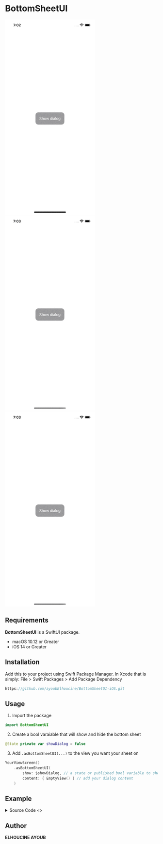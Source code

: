 # BottomSheetUI

![](demo_one.gif)    ![](demo_three.gif) 
![](demo_two.gif)


## Requirements 

**BottomSheetUI** is a SwiftUI package.

* macOS 10.12 or Greater 
* iOS 14 or Greater 


## Installation
Add this to your project using Swift Package Manager. In Xcode that is simply: File > Swift Packages > Add Package Dependency 
```swift
https://github.com/ayoubElhoucine/BottomSheetUI-iOS.git
```

## Usage
1. Import the package
```swift
import BottomSheetUI
```
2. Create a bool varaiable that will show and hide the bottom sheet
```swift
@State private var showDialog = false
```
3. Add `.asBottomSheetUI(...)` to the view you want your sheet on
```swift
YourViewScreen()
    .asBottomSheetUI(
        show: $showDialog, // a state or published bool variable to show and dissmiss the dialog
        content: { EmptyView() } // add your dialog content
    )
```

## Example
<details>
<summary>Source Code <></summary>

```swift
import SwiftUI
import BottomSheetUI

struct ContentView: View {
    
    @State private var showDialog = false
    
    var body: some View {
        ZStack(alignment: .center) {
            Button {
                showDialog.toggle()
            } label: {
                Text("Show dialog").foregroundColor(.white)
            }
            .padding(16)
            .background(.gray)
        }
        .background(Color.white)
        .asBottomSheetUI(show: $showDialog, content: BottomSheetContent)
    } 
    
    @ViewBuilder
    private func BottomSheetContent() -> some View {
        VStack(spacing: 20) {
            Spacer().frame(height: 0)
            ForEach(0 ..< 6) { index in
                HStack(spacing: 10) {
                    Image(systemName: "list.bullet.circle")
                        .resizable()
                        .frame(width: 20, height: 20)
                        .foregroundColor(.white)
                    Text("Menu item \(index + 1)").foregroundColor(.white)
                    Spacer()
                }
            }
            Spacer().frame(height: 0)
        }
        .padding(20)
        .background(.black)
        .clipShape(RoundedRectangle(cornerRadius: 16))
        .padding(20)
        .shadow(radius: 5)
    }
}
```
</details>




## Author

__ELHOUCINE AYOUB__

